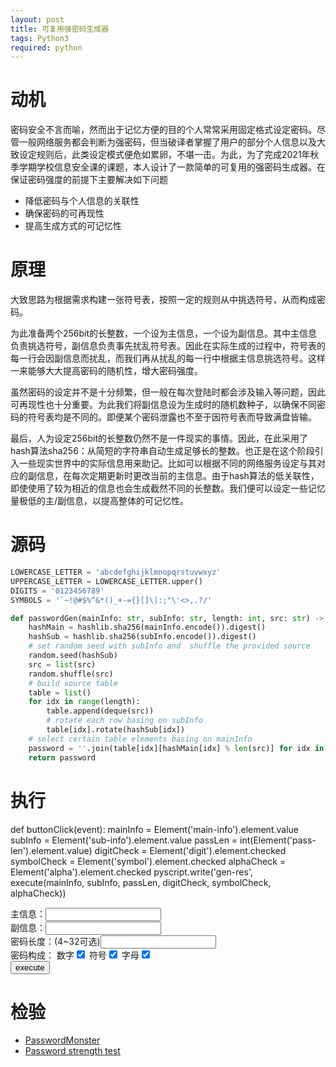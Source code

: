 ```yaml
---
layout: post
title: 可复用强密码生成器
tags: Python3
required: python
---
```


# 动机

密码安全不言而喻，然而出于记忆方便的目的个人常常采用固定格式设定密码。尽管一般网络服务都会判断为强密码，但当破译者掌握了用户的部分个人信息以及大致设定规则后，此类设定模式便危如累卵，不堪一击。为此，为了完成2021年秋季学期学校信息安全课的课题，本人设计了一款简单的可复用的强密码生成器。在保证密码强度的前提下主要解决如下问题

- 降低密码与个人信息的关联性
- 确保密码的可再现性
- 提高生成方式的可记忆性

# 原理

大致思路为根据需求构建一张符号表，按照一定的规则从中挑选符号，从而构成密码。

为此准备两个256bit的长整数，一个设为主信息，一个设为副信息。其中主信息负责挑选符号，副信息负责事先扰乱符号表。因此在实际生成的过程中，符号表的每一行会因副信息而扰乱，而我们再从扰乱的每一行中根据主信息挑选符号。这样一来能够大大提高密码的随机性，增大密码强度。

虽然密码的设定并不是十分频繁，但一般在每次登陆时都会涉及输入等问题，因此可再现性也十分重要。为此我们将副信息设为生成时的随机数种子，以确保不同密码的符号表均是不同的。即便某个密码泄露也不至于因符号表而导致满盘皆输。

最后，人为设定256bit的长整数仍然不是一件现实的事情。因此，在此采用了hash算法sha256：从简短的字符串自动生成足够长的整数。也正是在这个阶段引入一些现实世界中的实际信息用来助记。比如可以根据不同的网络服务设定与其对应的副信息，在每次定期更新时更改当前的主信息。由于hash算法的低关联性，即使使用了较为相近的信息也会生成截然不同的长整数。我们便可以设定一些记忆量极低的主/副信息，以提高整体的可记忆性。

# 源码

```python
LOWERCASE_LETTER = 'abcdefghijklmnopqrstuvwxyz'
UPPERCASE_LETTER = LOWERCASE_LETTER.upper()
DIGITS = '0123456789'
SYMBOLS = '`~!@#$%^&*()_+-={}[]\|:;"\'<>,.?/'

def passwordGen(mainInfo: str, subInfo: str, length: int, src: str) -> str:
    hashMain = hashlib.sha256(mainInfo.encode()).digest()
    hashSub = hashlib.sha256(subInfo.encode()).digest()
    # set random seed with subInfo and  shuffle the provided source
    random.seed(hashSub)
    src = list(src)
    random.shuffle(src)
    # build source table
    table = list()
    for idx in range(length):
        table.append(deque(src))
        # rotate each row basing on subInfo
        table[idx].rotate(hashSub[idx])
    # select certain table elements basing on mainInfo
    password = ''.join(table[idx][hashMain[idx] % len(src)] for idx in range(length))
    return password
```

# 执行

<py-script src="/assets/src/strong-password-generator/password-gen.py"></py-script>
<py-script>
def buttonClick(event):
    mainInfo = Element('main-info').element.value
    subInfo = Element('sub-info').element.value
    passLen = int(Element('pass-len').element.value)
    digitCheck = Element('digit').element.checked
    symbolCheck = Element('symbol').element.checked
    alphaCheck = Element('alpha').element.checked
    pyscript.write('gen-res', execute(mainInfo, subInfo, passLen, digitCheck, symbolCheck, alphaCheck))
</py-script>
<div>
    <div>主信息：<input class="py-input" id="main-info"></div>
    <div>副信息：<input class="py-input" id="sub-info"></div>
    <div>密码长度：(4~32可选)<input class="py-input" id="pass-len"></div>
    <div>密码构成：
        <span>数字<input type="checkbox" id="digit" checked></span>
        <span>符号<input type="checkbox" id="symbol" checked></span>
        <span>字母<input type="checkbox" id="alpha" checked></span>
    </div>
    <button id="gen-btn" py-onClick="buttonClick">execute</button>
    <p id="gen-res"></p>
</div>

# 检验

- [PasswordMonster](https://www.passwordmonster.com)
- [Password strength test](https://www.uic.edu/apps/strong-password/)
